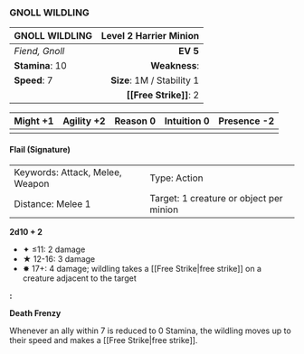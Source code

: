 ### GNOLL WILDLING

| GNOLL WILDLING  | **Level 2 Harrier Minion** |
| :-------------- | -------------------------: |
| *Fiend, Gnoll*  |                   **EV 5** |
| **Stamina**: 10 |              **Weakness**: |
| **Speed**: 7    | **Size**: 1M / Stability 1 |
|                 |     **[[Free Strike]]**: 2 |

| **Might** +1 | **Agility** +2 | **Reason** 0 | **Intuition** 0 | **Presence** -2 |
| ------------ | -------------- | ------------ | --------------- | --------------- |
|              |                |              |                 |                 |

#### Flail (Signature)

|                                 |                                         |
| :------------------------------ | :-------------------------------------- |
| Keywords: Attack, Melee, Weapon | Type: Action                            |
| Distance: Melee 1               | Target: 1 creature or object per minion |

**2d10 + 2**

- ✦ ≤11: 2 damage
- ★ 12-16: 3 damage
- ✸ 17+: 4 damage; wildling takes a [[Free Strike|free strike]] on a creature adjacent to the target

**:**

**Death Frenzy**

Whenever an ally within 7 is reduced to 0 Stamina, the wildling moves up to their speed and makes a [[Free Strike|free strike]].
